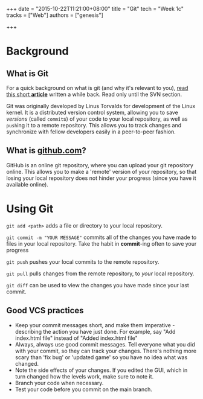 +++
date = "2015-10-22T11:21:00+08:00"
title = "Git"
tech = "Week 1c"
tracks = ["Web"]
authors = ["genesis"]

+++

# Background

## What is Git

For a quick background on what is git (and why it's relevant to you), [read this short __article__](http://www.gamedev.net/page/resources/_/technical/game-programming/how-to-reverse-time-introduction-to-git-cloud-computing-and-version-control-r3434) written a while back. Read only until the SVN section.

Git was originally developed by Linus Torvalds for development of the Linux kernel. It is a distributed version control system, allowing you to save _versions_ (called `commit`s) of your code to your local repository, as well as `push`ing it to a remote repository. This allows you to track changes and synchronize with fellow developers easily in a peer-to-peer fashion.

## What is [github.com](http://github.com)?

GitHub is an online git repository, where you can upload your git repository online. This allows you to make a 'remote' version of your repository, so that losing your local repository does not hinder your progress (since you have it available online).

# Using Git

`git add <path>` adds a file or directory to your local repository.

`git commit -m "YOUR MESSAGE"` commits all of the changes you have made to files in your local repository. Take the habit in __commit__-ing often to save your progress

`git push` pushes your local commits to the remote repository.

`git pull` pulls changes from the remote repository, to _your_ local repository.

`git diff` can be used to view the changes you have made since your last commit.

## Good VCS practices

- Keep your commit messages short, and make them imperative - describing the action you have just done. For example, say "Add index.html file" instead of "Added index.html file"
- Always, always use good commit messages. Tell everyone what you did with your commit, so they can track your changes. There's nothing more scary than 'fix bug' or 'updated game' so you have no idea what was changed.
- Note the side effects of your changes. If you edited the GUI, which in turn changed how the levels work, make sure to note it.
- Branch your code when necessary.
- Test your code before you commit on the main branch.
